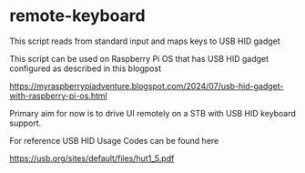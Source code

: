 # remote-keyboard
This script reads from standard input and maps keys to USB HID gadget

This script can be used on Raspberry Pi OS that has USB HID gadget configured as described in this blogpost 

https://myraspberrypiadventure.blogspot.com/2024/07/usb-hid-gadget-with-raspberry-pi-os.html

Primary aim for now is to drive UI remotely on a STB with USB HID keyboard support.

For reference USB HID Usage Codes can be found here 

https://usb.org/sites/default/files/hut1_5.pdf
